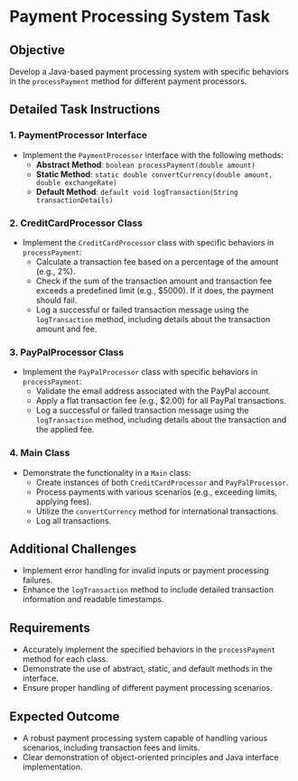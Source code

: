 
# Payment Processing System Task

## Objective
Develop a Java-based payment processing system with specific behaviors in the `processPayment` method for different payment processors.

## Detailed Task Instructions

### 1. PaymentProcessor Interface
- Implement the `PaymentProcessor` interface with the following methods:
  - **Abstract Method**: `boolean processPayment(double amount)`
  - **Static Method**: `static double convertCurrency(double amount, double exchangeRate)`
  - **Default Method**: `default void logTransaction(String transactionDetails)`

### 2. CreditCardProcessor Class
- Implement the `CreditCardProcessor` class with specific behaviors in `processPayment`:
  - Calculate a transaction fee based on a percentage of the amount (e.g., 2%).
  - Check if the sum of the transaction amount and transaction fee exceeds a predefined limit (e.g., $5000). If it does, the payment should fail.
  - Log a successful or failed transaction message using the `logTransaction` method, including details about the transaction amount and fee.

### 3. PayPalProcessor Class
- Implement the `PayPalProcessor` class with specific behaviors in `processPayment`:
  - Validate the email address associated with the PayPal account.
  - Apply a flat transaction fee (e.g., $2.00) for all PayPal transactions.
  - Log a successful or failed transaction message using the `logTransaction` method, including details about the transaction and the applied fee.

### 4. Main Class
- Demonstrate the functionality in a `Main` class:
  - Create instances of both `CreditCardProcessor` and `PayPalProcessor`.
  - Process payments with various scenarios (e.g., exceeding limits, applying fees).
  - Utilize the `convertCurrency` method for international transactions.
  - Log all transactions.

## Additional Challenges
- Implement error handling for invalid inputs or payment processing failures.
- Enhance the `logTransaction` method to include detailed transaction information and readable timestamps.

## Requirements
- Accurately implement the specified behaviors in the `processPayment` method for each class.
- Demonstrate the use of abstract, static, and default methods in the interface.
- Ensure proper handling of different payment processing scenarios.

## Expected Outcome
- A robust payment processing system capable of handling various scenarios, including transaction fees and limits.
- Clear demonstration of object-oriented principles and Java interface implementation.
